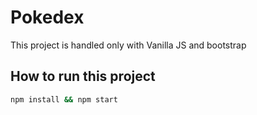 # Pokedex
This project is handled only with Vanilla JS and bootstrap

## How to run this project

```bash
npm install && npm start
```